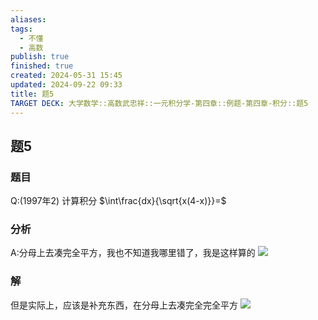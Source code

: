 ```yaml
---
aliases: 
tags:
  - 不懂
  - 高数
publish: true
finished: true
created: 2024-05-31 15:45
updated: 2024-09-22 09:33
title: 题5
TARGET DECK: 大学数学::高数武忠祥::一元积分学-第四章::例题-第四章-积分::题5
---
```

## 题5
### 题目
Q:(1997年2)
计算积分 $\int\frac{dx}{\sqrt{x(4-x)}}=$
### 分析
A:分母上去凑完全平方，我也不知道我哪里错了，我是这样算的
![](https://img.hwenyi.live/202402152238289.webp)
### 解
但是实际上，应该是补充东西，在分母上去凑完全完全平方
![](https://img.hwenyi.live/202402152239753.webp) 
<!--ID: 1726998012134-->

